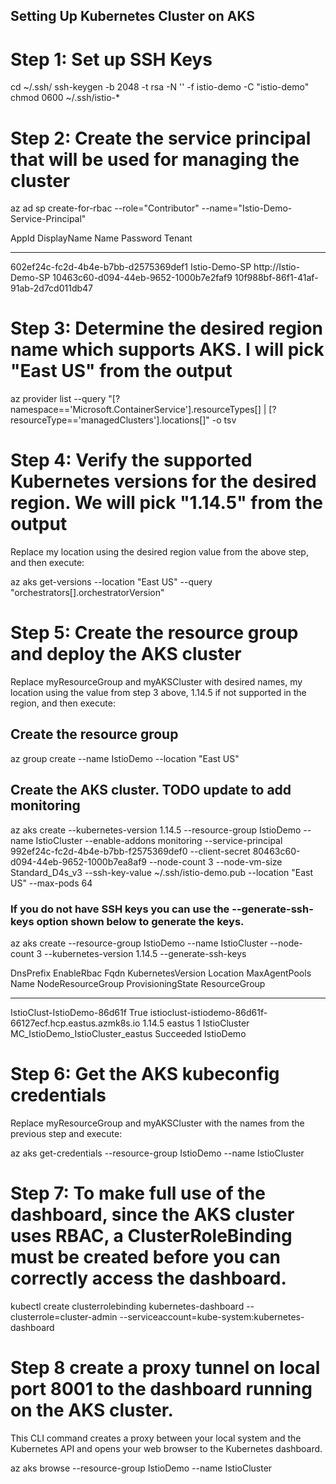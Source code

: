 ## Setting Up Kubernetes Cluster on AKS

# Step 1: Set up SSH Keys
cd ~/.ssh/
ssh-keygen -b 2048 -t rsa -N '' -f istio-demo -C "istio-demo" 
chmod 0600 ~/.ssh/istio-*

# Step 2: Create the service principal that will be used for managing the cluster
az ad sp create-for-rbac --role="Contributor" --name="Istio-Demo-Service-Principal"

AppId                                 DisplayName    Name                  Password                              Tenant
------------------------------------  -------------  --------------------  ------------------------------------  ------------------------------------
602ef24c-fc2d-4b4e-b7bb-d2575369def1  Istio-Demo-SP  http://Istio-Demo-SP  10463c60-d094-44eb-9652-1000b7e2faf9  10f988bf-86f1-41af-91ab-2d7cd011db47


# Step 3: Determine the desired region name which supports AKS. I will pick "East US" from the output
az provider list --query "[?namespace=='Microsoft.ContainerService'].resourceTypes[] | [?resourceType=='managedClusters'].locations[]" -o tsv


# Step 4: Verify the supported Kubernetes versions for the desired region. We will pick "1.14.5" from the output

Replace my location using the desired region value from the above step, and then execute:

az aks get-versions --location "East US" --query "orchestrators[].orchestratorVersion"


# Step 5: Create the resource group and deploy the AKS cluster

Replace myResourceGroup and myAKSCluster with desired names, my location using the value from step 3 above, 1.14.5 if not supported in the region, and then execute:

## Create the resource group
az group create --name IstioDemo --location "East US"

## Create the AKS cluster. TODO update to add monitoring
az aks create --kubernetes-version 1.14.5 --resource-group IstioDemo --name IstioCluster --enable-addons monitoring --service-principal 992ef24c-fc2d-4b4e-b7bb-f2575369def0 --client-secret 80463c60-d094-44eb-9652-1000b7ea8af9 --node-count 3 --node-vm-size Standard_D4s_v3 --ssh-key-value ~/.ssh/istio-demo.pub --location "East US" --max-pods 64

### If you do not have SSH keys you can use the --generate-ssh-keys option shown below to generate the keys.
az aks create --resource-group IstioDemo --name IstioCluster --node-count 3 --kubernetes-version 1.14.5 --generate-ssh-keys


DnsPrefix                    EnableRbac    Fqdn                                                       KubernetesVersion    Location    MaxAgentPools    Name          NodeResourceGroup                 ProvisioningState    ResourceGroup
---------------------------  ------------  ---------------------------------------------------------  -------------------  ----------  ---------------  ------------  --------------------------------  -------------------  ---------------
IstioClust-IstioDemo-86d61f  True          istioclust-istiodemo-86d61f-66127ecf.hcp.eastus.azmk8s.io  1.14.5               eastus      1                IstioCluster  MC_IstioDemo_IstioCluster_eastus  Succeeded            IstioDemo


# Step 6: Get the AKS kubeconfig credentials

Replace myResourceGroup and myAKSCluster with the names from the previous step and execute:

az aks get-credentials --resource-group IstioDemo --name IstioCluster


# Step 7: To make full use of the dashboard, since the AKS cluster uses RBAC, a ClusterRoleBinding must be created before you can correctly access the dashboard.

kubectl create clusterrolebinding kubernetes-dashboard --clusterrole=cluster-admin --serviceaccount=kube-system:kubernetes-dashboard


# Step 8 create a proxy tunnel on local port 8001 to the dashboard running on the AKS cluster. 

This CLI command creates a proxy between your local system and the Kubernetes API and opens your web browser to the Kubernetes dashboard.

az aks browse --resource-group IstioDemo --name IstioCluster
